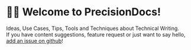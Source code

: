 # 👋🏻 Welcome to PrecisionDocs!

Ideas, Use Cases, Tips, Tools and Techniques about Technical Writing. <br> If you have content suggestions, feature request or just want to say hello, [add an issue on github](https://github.com/biccio/precisiondocs/issues/new)! 
